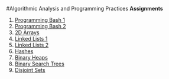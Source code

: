 #Algorithmic Analysis and Programming Practices
**Assignments**
 1. [Programming Bash 1](https://github.com/albertmunda/iaap/tree/master/assign01)
 2. [Programming Bash 2](https://github.com/albertmunda/iaap/tree/master/assign02)
 3. [2D Arrays](https://github.com/albertmunda/iaap/tree/master/assign03)
 4. [Linked Lists 1](https://github.com/albertmunda/iaap/tree/master/assign04)
 5. [Linked Lists 2](https://github.com/albertmunda/iaap/tree/master/assign05)
 6. [Hashes](https://github.com/albertmunda/iaap/tree/master/assign06)
 7. [Binary Heaps](https://github.com/albertmunda/iaap/tree/master/assign07)
 8. [Binary Search Trees](https://github.com/albertmunda/iaap/tree/master/assign08)
 9. [Disjoint Sets](https://github.com/albertmunda/iaap/tree/master/assign09)

